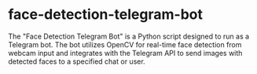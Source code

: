 # face-detection-telegram-bot
The "Face Detection Telegram Bot" is a Python script designed to run as a Telegram bot. The bot utilizes OpenCV for real-time face detection from webcam input and integrates with the Telegram API to send images with detected faces to a specified chat or user.
